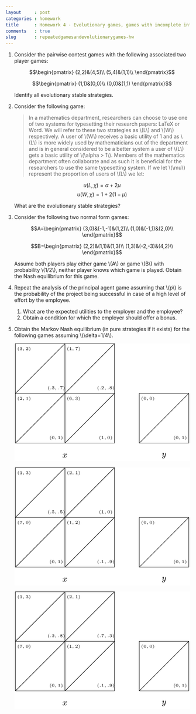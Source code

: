 ```yaml
---
layout     : post
categories : homework
title      : Homework 4 - Evolutionary games, games with incomplete information and stochastic games
comments   : true
slug       : repeatedgamesandevolutionarygames-hw
---
```


1. Consider the pairwise contest games with the following associated two player games:

    $$\begin{pmatrix}
    (2,2)&(4,5)\\
    (5,4)&(1,1)\\
    \end{pmatrix}$$

    $$\begin{pmatrix}
    (1,1)&(0,0)\\
    (0,0)&(1,1)
    \end{pmatrix}$$

    Identify all evolutionary stable strategies.


2. Consider the following game:

    > In a mathematics department, researchers can choose to use one of two systems for typesetting their research papers: LaTeX or Word. We will refer to these two strategies as \\(L\\) and \\(W\\) respectively. A user of \\(W\\) receives a basic utility of 1 and as \\(L\\) is more widely used by mathematicians out of the department and is in general considered to be a better system a user of \\(L\\) gets a basic utility of \\(\alpha > 1\\). Members of the mathematics department often collaborate and as such it is beneficial for the researchers to use the same typesetting system. If we let \\(\mu\\) represent the proportion of users of \\(L\\) we let:

    $$u(L,\chi)=\alpha+2\mu$$
    $$u(W,\chi)=1+2(1-\mu)$$

    What are the evolutionary stable strategies?

3. Consider the following two normal form games:

    $$A=\begin{pmatrix}
    (3,0)&(-1,-1)&(1,2)\\
    (1,0)&(-1,1)&(2,0)\\
    \end{pmatrix}$$

    $$B=\begin{pmatrix}
    (2,2)&(1,1)&(1,3)\\
    (1,3)&(-2,-3)&(4,2)\\
    \end{pmatrix}$$

    Assume both players play either game \\(A\\) or game \\(B\\) with probability \\(1/2\\), neither player knows which game is played. Obtain the Nash equilibrium for this game.

4. Repeat the analysis of the principal agent game assuming that \\(p\\) is the probability of the project being successful in case of a high level of effort by the employee.

    1. What are the expected utilities to the employer and the employee?
    2. Obtain a condition for which the employer should offer a bonus.

5. Obtain the Markov Nash equilibrium (in pure strategies if it exists) for the following games assuming \\(\delta=1/4\\).

    ![](images/E04-img01.png)

    ![](images/E04-img02.png)

    ![](images/E04-img03.png)
